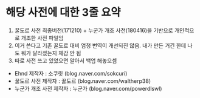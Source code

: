 # 해당 사전에 대한 3줄 요약

1. 꿀도르 사전 최종버전(171210) + 누군가 개조 사전(180416)을 기반으로 개인적으로 개조한 사전 파일임
2. 이거 쓴다고 기존 꿀도르 대비 엄청 번역이 개선되진 않음. 내가 만든 거긴 한데 나도 뭐가 달라졌는지 체감 안 됨
3. 따로 사전 쓰고 있었으면 알아서 백업 해놓으셈

* Ehnd 제작자 : 소쿠릿 (blog.naver.com/sokcuri)
* 꿀도르 사전 제작자 : 꿀도르 (blog.naver.com/waltherp38)
* 누군가 개조 사전 제작자 : 누군가 (blog.naver.com/powerdlswl)
